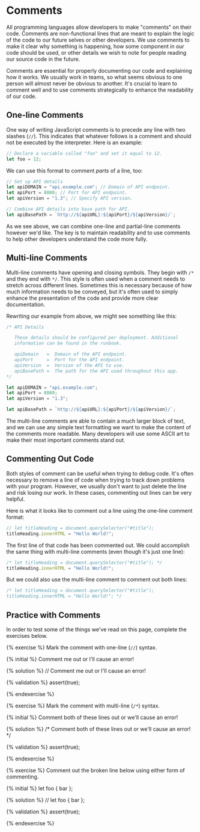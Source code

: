 # Comments

All programming languages allow developers to make "comments" on their code. Comments are non-functional lines that are meant to explain the logic of the code to our future selves or other developers. We use comments to make it clear why something is happening, how some component in our code should be used, or other details we wish to note for people reading our source code in the future. 

Comments are essential for properly documenting our code and explaining how it works. We usually work in teams, so what seems obvious to one person will almost never be obvious to another. It's crucial to learn to comment well and to use comments strategically to enhance the readability of our code.

## One-line Comments

One way of writing JavaScript comments is to precede any line with two slashes (`//`). This indicates that whatever follows is a comment and should not be executed by the interpreter. Here is an example:

```js
// Declare a variable called "foo" and set it equal to 12.
let foo = 12;
```

We can use this format to comment _parts_ of a line, too:

```js
// Set up API details
let apiDOMAIN = "api.example.com"; // Domain of API endpoint.
let apiPort = 8080; // Port for API endpoint.
let apiVersion = "1.3"; // Specify API version.

// Combine API details into base path for API.
let apiBasePath = `http://${apiURL}:${apiPort}/${apiVersion}/`;
```
As we see above, we can combine one-line and partial-line comments however we'd like. The key is to maintain readability and to use comments to help other developers understand the code more fully.

## Multi-line Comments

Multi-line comments have opening and closing symbols. They begin with `/*` and they end with `*/`. This style is often used when a comment needs to stretch across different lines. Sometimes this is necessary because of how much information needs to be conveyed, but it's often used to simply enhance the presentation of the code and provide more clear documentation.

Rewriting our example from above, we might see something like this:

```js
/* API Details

   These details should be configured per deployment. Additional
   information can be found in the runbook.

   apiDomain   =  Domain of the API endpoint.
   apiPort     =  Port for the API endpoint.
   apiVersion  =  Version of the API to use.
   apiBasePath =  The path for the API used throughout this app.
*/

let apiDOMAIN = "api.example.com"; 
let apiPort = 8080; 
let apiVersion = "1.3"; 

let apiBasePath = `http://${apiURL}:${apiPort}/${apiVersion}/`;
```

The multi-line comments are able to contain a much larger block of text, and we can use any simple text formatting we want to make the content of the comments more readable. Many developers will use some ASCII art to make their most important comments stand out.

## Commenting Out Code

Both styles of comment can be useful when trying to debug code. It's often necessary to remove a line of code when trying to track down problems with your program. However, we usually don't want to just delete the line and risk losing our work. In these cases, commenting out lines can be very helpful.

Here is what it looks like to comment out a line using the one-line comment format:

```js
// let titleHeading = document.querySelector("#title");
titleHeading.innerHTML = "Hello World!";
```

The first line of that code has been commented out. We could accomplish the same thing with multi-line comments (even though it's just one line):

```js
/* let titleHeading = document.querySelector("#title"); */
titleHeading.innerHTML = "Hello World!";

```

But we could also use the multi-line comment to comment out both lines:

```js
/* let titleHeading = document.querySelector("#title");
titleHeading.innerHTML = "Hello World!"; */
```

## Practice with Comments
In order to test some of the things we've read on this page, complete the exercises below. 

{% exercise %}
Mark the comment with one-line (<code>//</code>) syntax.

{% initial %}
Comment me out or I'll cause an error!

{% solution %}
// Comment me out or I'll cause an error!

{% validation %}
assert(true);

{% endexercise %}

{% exercise %}
Mark the comment with multi-line (<code>/*</code>) syntax.

{% initial %}
Comment both of these lines out 
or we'll cause an error!

{% solution %}
/* Comment both of these lines out 
or we'll cause an error! */

{% validation %}
assert(true);

{% endexercise %}

{% exercise %}
Comment out the broken line below using either form of commenting.

{% initial %}
let foo { bar };

{% solution %}
// let foo { bar };

{% validation %}
assert(true);

{% endexercise %}